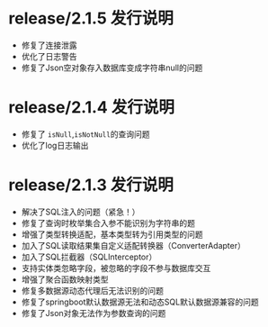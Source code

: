 # release/2.1.5 发行说明

- 修复了连接泄露
- 优化了日志警告
- 修复了Json空对象存入数据库变成字符串null的问题

# release/2.1.4 发行说明

- 修复了 `isNull`,`isNotNull`的查询问题
- 优化了log日志输出

# release/2.1.3 发行说明

- 解决了SQL注入的问题（紧急！）
- 修复了查询时枚举集合入参不能识别为字符串的题
- 增强了类型转换适配，基本类型转为引用类型的问题
- 加入了SQL读取结果集自定义适配转换器（ConverterAdapter）
- 加入了SQL拦截器（SQLInterceptor）
- 支持实体类忽略字段，被忽略的字段不参与数据库交互
- 增强了聚合函数映射类型
- 修复多数据源动态代理后无法识别的问题
- 修复了springboot默认数据源无法和动态SQL默认数据源兼容的问题
- 修复了Json对象无法作为参数查询的问题
